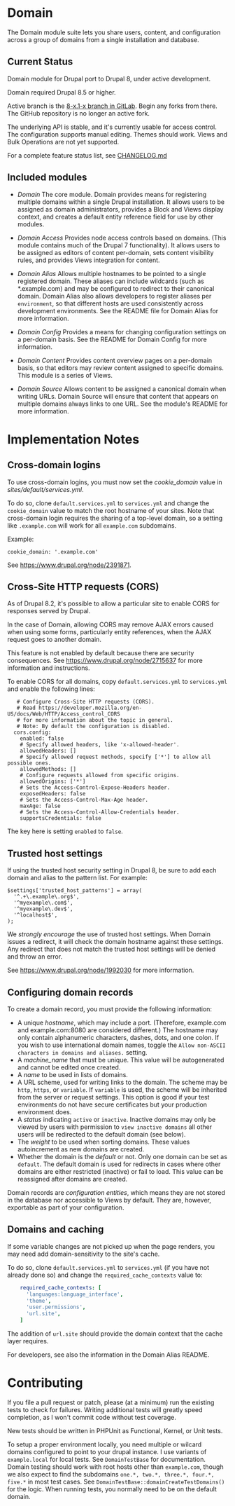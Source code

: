 Domain
======

The Domain module suite lets you share users, content, and configuration across
a group of domains from a single installation and database.

Current Status
------

Domain module for Drupal port to Drupal 8, under active development.

Domain required Drupal 8.5 or higher.

Active branch is the [8-x.1-x branch in GitLab](https://git.drupalcode.org/project/domain). Begin any forks from there. The GitHub repository is no longer an active fork.

The underlying API is stable, and it's currently usable for access control.
The configuration supports manual editing. Themes should work. Views and Bulk
Operations are not yet supported.

For a complete feature status list, see [CHANGELOG.md](https://git.drupalcode.org/project/domain/blob/8.x-1.x/CHANGELOG.md)

Included modules
-------

* *Domain*
  The core module. Domain provides means for registering multiple domains within
  a single Drupal installation. It allows users to be assigned as domain
  administrators, provides a Block and Views display context, and creates a
  default entity reference field for use by other modules.

* *Domain Access*
  Provides node access controls based on domains. (This module contains much of
  the Drupal 7 functionality). It allows users to be assigned as editors of
  content per-domain, sets content visibility rules, and provides Views
  integration for content.

* *Domain Alias*
  Allows multiple hostnames to be pointed to a single registered domain. These
  aliases can include wildcards (such as *.example.com) and may be configured to
  redirect to their canonical domain. Domain Alias also allows developers to
  register aliases per `environment`, so that different hosts are used
  consistently across development environments. See the README file for Domain
  Alias for more information.

* *Domain Config*
  Provides a means for changing configuration settings on a per-domain basis.
  See the README for Domain Config for more information.

* *Domain Content*
  Provides content overview pages on a per-domain basis, so that editors may
  review content assigned to specific domains. This module is a series of Views.

* *Domain Source*
  Allows content to be assigned a canonical domain when writing URLs. Domain
  Source will ensure that content that appears on multiple domains always links
  to one URL. See the module's README for more information.


Implementation Notes
======

Cross-domain logins
------

To use cross-domain logins, you must now set the *cookie_domain* value in
*sites/default/services.yml*.

To do so, clone  `default.services.yml` to `services.yml` and change the
`cookie_domain` value to match the root hostname of your sites. Note that
cross-domain login requires the sharing of a top-level domain, so a setting like
`.example.com` will work for all `example.com` subdomains.

Example:

```
cookie_domain: '.example.com'
```

See https://www.drupal.org/node/2391871.

Cross-Site HTTP requests (CORS)
------
As of Drupal 8.2, it's possible to allow a particular site to enable CORS for
responses served by Drupal.

In the case of Domain, allowing CORS may remove AJAX errors caused when using
some forms, particularly entity references, when the AJAX request goes to
another domain.

This feature is not enabled by default because there are security consequences.
See https://www.drupal.org/node/2715637 for more information and instructions.

To enable CORS for all domains, copy `default.services.yml` to `services.yml`
and enable the following lines:

```
   # Configure Cross-Site HTTP requests (CORS).
   # Read https://developer.mozilla.org/en-US/docs/Web/HTTP/Access_control_CORS
   # for more information about the topic in general.
   # Note: By default the configuration is disabled.
  cors.config:
    enabled: false
    # Specify allowed headers, like 'x-allowed-header'.
    allowedHeaders: []
    # Specify allowed request methods, specify ['*'] to allow all possible ones.
    allowedMethods: []
    # Configure requests allowed from specific origins.
    allowedOrigins: ['*']
    # Sets the Access-Control-Expose-Headers header.
    exposedHeaders: false
    # Sets the Access-Control-Max-Age header.
    maxAge: false
    # Sets the Access-Control-Allow-Credentials header.
    supportsCredentials: false
```

The key here is setting `enabled` to `false`.

Trusted host settings
------

If using the trusted host security setting in Drupal 8, be sure to add each
domain and alias to the pattern list. For example:

```
$settings['trusted_host_patterns'] = array(
  '^.+\.example\.org$',
  '^myexample\.com$',
  '^myexample\.dev$',
  '^localhost$',
);
```

We *strongly encourage* the use of trusted host settings. When Domain issues a
redirect, it will check the domain hostname against these settings. Any redirect
that does not match the trusted host settings will be denied and throw an error.

See https://www.drupal.org/node/1992030 for more information.

Configuring domain records
-------
To create a domain record, you must provide the following information:

* A unique *hostname*, which may include a port. (Therefore, example.com and
example.com:8080 are considered different.) The hostname may only contain
alphanumeric characters, dashes, dots, and one colon. If you wish to use
international domain names, toggle the `Allow non-ASCII characters in domains
 and aliases.` setting.
* A *machine_name* that must be unique. This value will be autogenerated and
cannot be edited once created.
* A *name* to be used in lists of domains.
* A URL scheme, used for writing links to the domain. The scheme may be `http`,
`https`, or `variable`. If `variable` is used, the scheme will be inherited from
the server or request settings. This option is good if your test environments
do not have secure certificates but your production environment does.
* A *status* indicating `active` or `inactive`. Inactive domains may only be
viewed by users with permission to `view inactive domains` all other users will
be redirected to the default domain (see below).
* The *weight* to be used when sorting domains. These values autoincrement as
new domains are created.
* Whether the domain is the *default* or not. Only one domain can be set as
 `default`. The default domain is used for redirects in cases where other
 domains are either restricted (inactive) or fail to load. This value can be
 reassigned after domains are created.

Domain records are *configuration entities*, which means they are not stored in
the database nor accessible to Views by default. They are, however, exportable
as part of your configuration.

Domains and caching
------

If some variable changes are not picked up when the page renders, you may need
add domain-sensitivity to the site's cache.

To do so, clone  `default.services.yml` to `services.yml` (if you have not
already done so) and change the `required_cache_contexts` value to:

```YAML
    required_cache_contexts: [
      'languages:language_interface',
      'theme',
      'user.permissions',
      'url.site',
    ]
```

The addition of `url.site` should provide the domain context that the cache
layer requires.

For developers, see also the information in the Domain Alias README.

Contributing
====

If you file a pull request or patch, please (at a minimum) run the existing
tests to check for failures. Writing additional tests will greatly speed
completion, as I won't commit code without test coverage.

New tests should be written in PHPUnit as Functional, Kernel, or Unit tests.

To setup a proper environment locally, you need multiple or wilcard domains
configured to point to your drupal instance. I use variants of `example.local`
for local tests. See `DomainTestBase` for documentation. Domain testing should
work with root hosts other than `example.com`, though we also expect to find the
subdomains `one.*, two.*, three.*, four.*, five.*` in most test cases. See
`DomainTestBase::domainCreateTestDomains()` for the logic.
When running tests, you normally need to be on the default domain.
